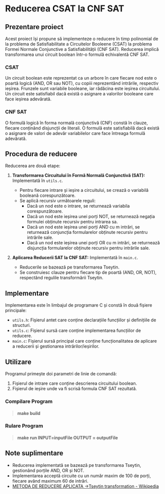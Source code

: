 ﻿# Reducerea CSAT la CNF SAT

## Prezentare proiect

Acest proiect își propune să implementeze o reducere în timp polinomial de la problema de Satisfiabilitate a Circuitelor Booleene (CSAT) la problema Formei Normale Conjunctive a Satisfiabilității (CNF SAT). Reducerea implică transformarea unui circuit boolean într-o formulă echivalentă CNF SAT.

### CSAT

Un circuit boolean este reprezentat ca un arbore în care fiecare nod este o poartă logică (AND, OR sau NOT), cu copiii reprezentând intrările, respectiv ieșirea. Frunzele sunt variabile booleane, iar rădăcina este ieșirea circuitului. Un circuit este satisfiabil dacă există o asignare a valorilor booleane care face ieșirea adevărată.

### CNF SAT

O formulă logică în forma normală conjunctivă (CNF) constă în clauze, fiecare conținând disjuncții de literali. O formulă este satisfiabilă dacă există o asignare de valori de adevăr variabilelor care face întreaga formulă adevărată.


## Procedura de reducere

Reducerea are două etape:

1.  **Transformarea Circuitului în Formă Normală Conjunctivă (SAT):** Implementată în `utils.c`.
    
    -   Pentru fiecare intrare și ieșire a circuitului, se crează o variabilă booleană corespunzătoare.
    -   Se aplică recursiv următoarele reguli:
        -   Dacă un nod este o intrare, se returnează variabila corespunzătoare.
        -   Dacă un nod este ieșirea unei porți NOT, se returnează negația formulei obținute recursiv pentru intrarea sa.
        -   Dacă un nod este ieșirea unei porți AND cu m intrări, se returnează conjuncția formularelor obținute recursiv pentru intrările sale.
        -   Dacă un nod este ieșirea unei porți OR cu m intrări, se returnează disjuncția formularelor obținute recursiv pentru intrările sale.
2.  **Aplicarea Reducerii SAT la CNF SAT:** Implementată în `main.c`.
    
    -   Reducerile se bazează pe transformarea Tseytin.
    -   Se construiesc clauze pentru fiecare tip de poartă (AND, OR, NOT), respectând regulile transformării Tseytin.

## Implementare

Implementarea este în limbajul de programare C și constă în două fișiere principale:

-   `utils.h`: Fișierul antet care conține declarațiile funcțiilor și definițiile de structuri.
-   `utils.c`: Fișierul sursă care conține implementarea funcțiilor de reducere.
- `main.c`: Fișierul sursă principal care conține funcționalitatea de aplicare a reducerii și gestionarea intrărilor/ieșirilor.

## Utilizare

Programul primește doi parametri de linie de comandă:

1.  Fișierul de intrare care conține descrierea circuitului boolean.
2.  Fișierul de ieșire unde va fi scrisă formula CNF SAT rezultată.

### Compilare Program
>#### make build

### Rulare Program

>#### make run INPUT=inputFile OUTPUT = outputFile

## Note suplimentare

-   Reducerea implementată se bazează pe transformarea Tseytin, gestionând porțile AND, OR și NOT.
-   Implementarea acceptă circuite cu un număr maxim de 100 de porți, fiecare având maximum 60 de intrări.
- [METODA DE REDUCERE APLICATA ->Tseytin transformation - Wikipedia](https://en.wikipedia.org/wiki/Tseytin_transformation#Approach)
